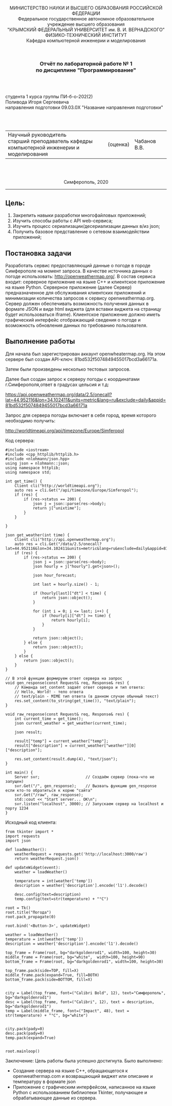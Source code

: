 <p align="center">МИНИСТЕРСТВО НАУКИ  И ВЫСШЕГО ОБРАЗОВАНИЯ РОССИЙСКОЙ ФЕДЕРАЦИИ<br>
Федеральное государственное автономное образовательное учреждение высшего образования<br>
"КРЫМСКИЙ ФЕДЕРАЛЬНЫЙ УНИВЕРСИТЕТ им. В. И. ВЕРНАДСКОГО"<br>
ФИЗИКО-ТЕХНИЧЕСКИЙ ИНСТИТУТ<br>
Кафедра компьютерной инженерии и моделирования</p>
<br>
<h3 align="center">Отчёт по лабораторной работе № 1<br> по дисциплине "Программирование"</h3>
<br><br>
<p>студента 1 курса группы ПИ-б-о-202(2)<br>
Поливода Игоря Сергеевича<br>
направления подготовки 09.03.0X "Название направления подготовки"</p>
<br><br>
<table>
<tr><td>Научный руководитель<br> старший преподаватель кафедры<br> компьютерной инженерии и моделирования</td>
<td>(оценка)</td>
<td>Чабанов В.В.</td>
</tr>
</table>
<br><br>
<p align="center">Симферополь, 2020</p>
<hr>						

## Цель:
1. Закрепить навыки разработки многофайловыx приложений;
2. Изучить способы работы с API web-сервиса;
3. Изучить процесс сериализации/десериализации данных в/из json;
4. Получить базовое представление о сетевом взаимодействии приложений;
## Постановка задачи
Разработать сервис предоставляющий данные о погоде в городе Симферополе на момент запроса. В качестве источника данных о погоде использовать: http://openweathermap.org/. В состав сервиса входит: серверное приложение на языке С++ и клиентское приложение на языке Python. Серверное приложение (далее Сервер) предназначенное для обслуживания клиентских приложений и минимизации количества запросов к сервису openweathermap.org. Сервер должен обеспечивать возможность получения данных в формате JSON и виде html виджета (для вставки виджета на страницу будет использоваться iframe). Клиентское приложение должно иметь графический интерфейс отображающий сведения о погоде и возможность обновления данных по требованию пользователя.

## Выполнение работы
Для начала был зарегистрирован аккаунт openwheatermap.org. На этом сервере был создан API-ключ: 81bd532f5074849455017bcd3a66171a.

Затем были произведены несколько тестовых запросов.

Далее был создан запрос к серверу погоды с координатами г.Симферополя,ответ в градусах цельсия и т.д:

https://api.openweathermap.org/data/2.5/onecall?lat=44.952116&lon=34.102411&units=metric&lang=ru&exclude=daily&appid=81bd532f5074849455017bcd3a66171a

Запрос для сервера погоды включает в себя город, время которого необходимо получить:

http://worldtimeapi.org/api/timezone/Europe/Simferopol

Код сервера:

	#include <iostream>
	#include <cpp_httplib/httplib.h>
	#include <nlohmann/json.hpp>
	using json = nlohmann::json;
	using namespace httplib;
	using namespace std;

	int get_time() {
		Client cli("http://worldtimeapi.org");
		auto res = cli.Get("/api/timezone/Europe/Simferopol");
		if (res) {
			if (res->status == 200) {
				json j = json::parse(res->body);
				return j["unixtime"];
			}
		}

	}

	json get_weather(int time) {
		Client cli("http://api.openweathermap.org");
		auto res = cli.Get("/data/2.5/onecall?lat=44.952116&lon=34.102411&units=metric&lang=ru&exclude=daily&appid=81bd532f5074849455017bcd3a66171a");
		if (res) {
			if (res->status == 200) {
				json j = json::parse(res->body);
				json hourly = j["hourly"].get<json>();

				json hour_forecast;

				int last = hourly.size() - 1;

				if (hourly[last]["dt"] < time) {
					return json::object();
				}

				for (int i = 0; i <= last; i++) {
					if (hourly[i]["dt"] >= time) {
						return hourly[i];
					}
				}

				return json::object();
			} else {
				return json::object();
			}
		} else {
			return json::object();
		}
	}

	// В этой функции формируем ответ сервера на запрос
	void gen_response(const Request& req, Response& res) {
		// Команда set_content задаёт ответ сервера и тип ответа:
		// Hello, World! - тело ответа
		// text/plain - MIME тип ответа (в данном случае обычный текст)
		res.set_content(to_string(get_time()), "text/plain");
	}

	void raw_response(const Request& req, Response& res) {
		int current_time = get_time();
		json current_weather = get_weather(current_time);

		json result;

		result["temp"] = current_weather["temp"];
		result["description"] = current_weather["weather"][0]["description"];

		res.set_content(result.dump(4), "text/json");
	}

	int main() {
		Server svr;                    // Создаём сервер (пока-что не запущен)
		svr.Get("/", gen_response);    // Вызвать функцию gen_response если кто-то обратиться к корню "сайта"
		svr.Get("/raw", raw_response);
		std::cout << "Start server... OK\n";
		svr.listen("localhost", 3000); // Запускаем сервер на localhost и порту 1234
	}
Исходный код клиента:

	from tkinter import *
	import requests
	import json

	def loadWeather():
		weatherRequest = requests.get('http://localhost:3000/raw')
		return weatherRequest.json()

	def updateWidget(event):
		weather = loadWeather()

		temperature = int(weather['temp'])
		description = weather['description'].encode('l1').decode()

		desc.config(text=description)
		temp.config(text=str(temperature) + "°C")

	root = Tk()
	root.title("Погода")
	root.pack_propagate(0)

	root.bind('<Button-3>', updateWidget)

	weather = loadWeather()
	temperature = int(weather['temp'])
	description = weather['description'].encode('l1').decode()

	top_frame = Frame(root, bg="darkgoldenrod1", width=100, height=30)
	middle_frame = Frame(root, bg="white",  width=100, height=90)
	bottom_frame = Frame(root, bg="darkgoldenrod1", width=100, height=30)

	top_frame.pack(side=TOP, fill=X)
	middle_frame.pack(expand=True, fill=BOTH)
	bottom_frame.pack(side=BOTTOM, fill=X)


	city = Label(top_frame, font=("Calibri Bold", 12), text="Симферополь", bg="darkgoldenrod1")
	desc = Label(top_frame, font=("Calibri", 12), text = description, bg="darkgoldenrod1")
	temp = Label(middle_frame, font=("Impact", 48), text = str(temperature) + "°C", bg="white")


	city.pack(pady=0)
	desc.pack(pady=0)
	temp.pack(expand=True)


	root.mainloop()

Заключение:
Цель работы была успешно достигнута. Было выполнено:

- Создание сервера на языке С++, обращающегося к openweathermap.com и возвращающий виджет или описание и температуру в формате json
- Приложение с графическим интерфейсом, написанное на языке Python с использованием библиотеки Tkinter, получающее и обрабатывающее данные из сервера.